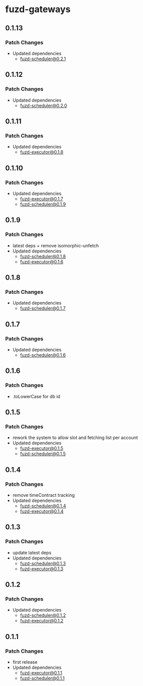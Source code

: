 # fuzd-gateways

## 0.1.13

### Patch Changes

- Updated dependencies
  - fuzd-scheduler@0.2.1

## 0.1.12

### Patch Changes

- Updated dependencies
  - fuzd-scheduler@0.2.0

## 0.1.11

### Patch Changes

- Updated dependencies
  - fuzd-executor@0.1.8

## 0.1.10

### Patch Changes

- Updated dependencies
  - fuzd-executor@0.1.7
  - fuzd-scheduler@0.1.9

## 0.1.9

### Patch Changes

- latest deps + remove isomorphic-unfetch
- Updated dependencies
  - fuzd-scheduler@0.1.8
  - fuzd-executor@0.1.6

## 0.1.8

### Patch Changes

- Updated dependencies
  - fuzd-scheduler@0.1.7

## 0.1.7

### Patch Changes

- Updated dependencies
  - fuzd-scheduler@0.1.6

## 0.1.6

### Patch Changes

- .toLowerCase for db id

## 0.1.5

### Patch Changes

- rework the system to allow slot and fetching list per account
- Updated dependencies
  - fuzd-executor@0.1.5
  - fuzd-scheduler@0.1.5

## 0.1.4

### Patch Changes

- remove timeContract tracking
- Updated dependencies
  - fuzd-scheduler@0.1.4
  - fuzd-executor@0.1.4

## 0.1.3

### Patch Changes

- update latest deps
- Updated dependencies
  - fuzd-scheduler@0.1.3
  - fuzd-executor@0.1.3

## 0.1.2

### Patch Changes

- Updated dependencies
  - fuzd-scheduler@0.1.2
  - fuzd-executor@0.1.2

## 0.1.1

### Patch Changes

- first release
- Updated dependencies
  - fuzd-executor@0.1.1
  - fuzd-scheduler@0.1.1
